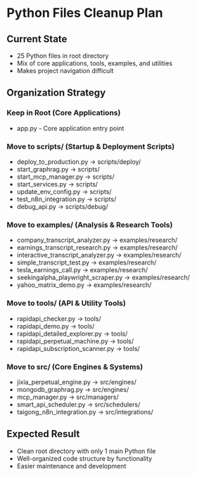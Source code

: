 # Python Files Cleanup Plan

## Current State
- 25 Python files in root directory
- Mix of core applications, tools, examples, and utilities
- Makes project navigation difficult

## Organization Strategy

### Keep in Root (Core Applications)
- app.py - Core application entry point

### Move to scripts/ (Startup & Deployment Scripts)
- deploy_to_production.py → scripts/deploy/
- start_graphrag.py → scripts/
- start_mcp_manager.py → scripts/
- start_services.py → scripts/
- update_env_config.py → scripts/
- test_n8n_integration.py → scripts/
- debug_api.py → scripts/debug/

### Move to examples/ (Analysis & Research Tools)
- company_transcript_analyzer.py → examples/research/
- earnings_transcript_research.py → examples/research/
- interactive_transcript_analyzer.py → examples/research/
- simple_transcript_test.py → examples/research/
- tesla_earnings_call.py → examples/research/
- seekingalpha_playwright_scraper.py → examples/research/
- yahoo_matrix_demo.py → examples/research/

### Move to tools/ (API & Utility Tools)
- rapidapi_checker.py → tools/
- rapidapi_demo.py → tools/
- rapidapi_detailed_explorer.py → tools/
- rapidapi_perpetual_machine.py → tools/
- rapidapi_subscription_scanner.py → tools/

### Move to src/ (Core Engines & Systems)
- jixia_perpetual_engine.py → src/engines/
- mongodb_graphrag.py → src/engines/
- mcp_manager.py → src/managers/
- smart_api_scheduler.py → src/schedulers/
- taigong_n8n_integration.py → src/integrations/

## Expected Result
- Clean root directory with only 1 main Python file
- Well-organized code structure by functionality
- Easier maintenance and development
